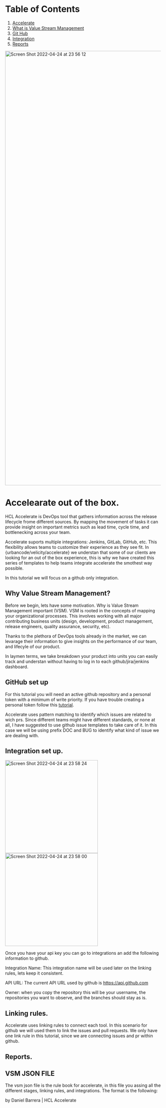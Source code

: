 # Table of Contents
1. [Accelerate](#accelearate-out-of-the-box)
2. [What is Value Stream Management](#why-value-stream-management)
3. [Git Hub](#github-set-up)
4. [Integration ](#integration-set-up)
5. [Reports](#reports)

<img width="1402" alt="Screen Shot 2022-04-24 at 23 56 12" src="https://user-images.githubusercontent.com/49797284/165023336-eb80f276-d25c-42f5-a6d5-d1fea2df7aea.png">

# Accelearate out of the box.

HCL Accelerate is DevOps tool that gathers information across the release lifecycle frome different sources. By mapping the movement of tasks it can provide insight on important metrics such as lead time, cycle time, and bottlenecking across your team.

Accelerate suports multiple integrations: Jenkins, GitLab, GitHub, etc. This flexibility allows teams to customize their experience as they see fit. In {urbancode/velicity/accelerate} we understan that some of our clients are looking for an out of the box experience, this is why we have created this series of templates to help teams integrate accelerate the smothest way possible.

In this tutorial we will focus on a github only integration.

## Why Value Stream Management?

Before we begin, lets have some motivation. Why is Value Stream Management important (VSM). VSM is rooted in the concepts of mapping your organizational processes. This involves working with all major contributing business units (design, development, product management, release engineers, quality assurance, security, etc).

Thanks to the plethora of DevOps tools already in the market, we can levarage their information to give insights on the performance of our team, and lifecyle of our product.

In laymen terms, we take breakdown your product into units you can easily track and understan without having to log in to each github/jira/jenkins dashboard.


## GitHub set up


For this tutorial you will need an active github repository and a personal token with a minimum of write priority. If you have trouble creating a personal token follow this [tutorial](https://docs.github.com/en/authentication/keeping-your-account-and-data-secure/creating-a-personal-access-token).

Accelerate uses pattern matching to identify which issues are related to wich prs. Since different teams might have different standards, or none at all, I have suggested to use github issue templates to take care of it. In this case we will be using prefix DOC and BUG to identify what kind of issue we are dealing with.

## Integration set up.

<img width="300" alt="Screen Shot 2022-04-24 at 23 58 24" src="https://user-images.githubusercontent.com/49797284/165023554-6c9c2813-daef-41b1-8c4b-16231dd0c52b.png"> <img width="300" alt="Screen Shot 2022-04-24 at 23 58 00" src="https://user-images.githubusercontent.com/49797284/165023559-de8cd373-a93d-4a88-9c3a-6c98ebbe555f.png">

Once you have your api key you can go to integrations an add the following information to github.

Integration Name: This integration name will be used later on the linking rules, lets keep it consistent.

API URL: The current API URL used by github is https://api.github.com

Owner: when you copy the repository this will be your username, the repositories you want to observe, and the branches should stay as is.

## Linking rules.
Accelerate uses linking rules to connect each tool. In this scenario for github we will used them to link the issues and pull requests. We only have one link rule in this tutorial, since we are connecting issues and pr within github.


## Reports.

## VSM JSON FILE

The vsm json file is the rule book for accelerate, in this file you assing all the different stages, linking rules, and integrations.
The format is the following: 

by Daniel Barrera | HCL Accelerate
